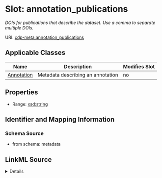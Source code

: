 # Slot: annotation_publications


_DOIs for publications that describe the dataset. Use a comma to separate multiple DOIs._



URI: [cdp-meta:annotation_publications](metadataannotation_publications)



<!-- no inheritance hierarchy -->




## Applicable Classes

| Name | Description | Modifies Slot |
| --- | --- | --- |
[Annotation](Annotation.md) | Metadata describing an annotation |  no  |







## Properties

* Range: [xsd:string](http://www.w3.org/2001/XMLSchema#string)





## Identifier and Mapping Information







### Schema Source


* from schema: metadata




## LinkML Source

<details>
```yaml
name: annotation_publications
description: DOIs for publications that describe the dataset. Use a comma to separate
  multiple DOIs.
from_schema: metadata
exact_mappings:
- cdp-common:annotation_publication
rank: 1000
alias: annotation_publications
owner: Annotation
domain_of:
- Annotation
range: string
inlined: true
inlined_as_list: true

```
</details>